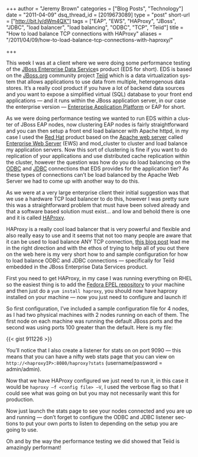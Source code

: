 +++
author = "Jeremy Brown"
categories = ["Blog Posts", "Technology"]
date = "2011-04-09"
dsq_thread_id = [2019673089]
type = "post"
short-url = ["http://bit.ly/dWm4QX"]
tags = ["EAP", "EWS", "HAProxy", "JBoss", "JDBC", "load balancer", "load balancing", "ODBC", "TCP", "Teiid"]
title = "How to load balance TCP connections with HAProxy"
aliases = "/2011/04/09/how-to-load-balance-tcp-connections-with-haproxy/"

+++

This week I was at a client where we were doing some per­for­mance test­ing of the [JBoss Enter­prise Data Ser­vice][1]s prod­uct (EDS for short). EDS is based on the [JBoss.org][2] com­mu­nity project [Teiid][3] which is a data vir­tu­al­iza­tion sys­tem that allows appli­ca­tions to use data from mul­ti­ple, het­eroge­nous data stores. It’s a really cool prod­uct if you have a lot of back­end data sources and you want to expose a sim­pli­fied vir­tual (SQL) data­base to your front end appli­ca­tions — and it runs within the JBoss appli­ca­tion server, in our case the enter­prise ver­sion — [Enter­prise Appli­ca­tion Plat­form][4] or EAP for short.

As we were doing per­for­mance test­ing we wanted to run EDS within a clus­ter of JBoss EAP nodes, now clus­ter­ing EAP nodes is fairly straight­for­ward and you can then setup a front end load bal­ancer with Apache httpd, in my case I used the [Red Hat][5] prod­uct based on the [Apache web server][6] called [Enter­prise Web Server][7] (EWS) and mod_cluster to clus­ter and load bal­ance my appli­ca­tion servers. Now this sort of clus­ter­ing is fine if you want to do repli­ca­tion of your appli­ca­tions and use dis­trib­uted cache repli­ca­tion within the clus­ter, how­ever the ques­tion was how do you do load bal­anc­ing on the [ODBC][8] and [JDBC][9] con­nec­tions that EDS pro­vides for the appli­ca­tion tier? As these types of con­nec­tions can’t be load bal­anced by the Apache Web Server we had to come up with another way to do this.

As we were at a very large enter­prise client their ini­tial sug­ges­tion was that we use a hard­ware TCP load bal­ancer to do this, how­ever I was pretty sure this was a straight­for­ward prob­lem that must have been solved already and that a soft­ware based solu­tion must exist… and low and behold there is one and it is called [HAProxy][10].

HAProxy is a really cool load bal­ancer that is very pow­er­ful and flex­i­ble and also really easy to use and it seems that not too many peo­ple are aware that it can be used to load bal­ance ANY TCP con­nec­tion, [this blog post][11] lead me in the right direc­tion and with the ethos of try­ing to help all of you out there on the web here is my very short how to and sam­ple con­fig­u­ra­tion for how to load bal­ance ODBC and JDBC con­nec­tions — specif­i­cally for Teiid embed­ded in the JBoss Enter­prise Data Ser­vices product.

First you need to get HAProxy, in my case I was run­ning every­thing on RHEL so the eas­i­est thing is to add the [Fedora EPEL repos­i­tory][12] to your machine and then just do a ```yum install haproxy```, you should now have haproxy installed on your machine — now you just need to con­fig­ure and launch it!

So first con­fig­u­ra­tion, I’ve included a sam­ple con­fig­u­ra­tion file for 4 nodes, as I had two phys­i­cal machines with 2 nodes run­ning on each of them. The first node on each machine was run­ning the default JBoss ports and the sec­ond was using ports 100 greater than the default. Here is my file:

{{< gist 911226 >}}

You’ll notice that I also cre­ate a lis­tener for stats on on port 9090 — this means that you can have a nifty web stats page that you can view on ```http://<haproxyIP>:8080/haproxy?stats``` (username/password = admin/admin).

Now that we have HAProxy con­fig­ured we just need to run it, in this case it would be ```haproxy –f <con­fig file> –V```, I used the ver­bose flag so that I could see what was going on but you may not nec­es­sar­ily want this for production.

Now just launch the stats page to see your nodes con­nected and you are up and run­ning — don’t for­get to con­fig­ure the ODBC and JDBC lis­tener sec­tions to put your own ports to lis­ten to depend­ing on the setup you are going to use.

Oh and by the way the per­for­mance test­ing we did showed that Teiid is amaz­ingly performant!

 [1]: http://www.jboss.com/products/platforms/dataservices/
 [2]: http://www.jboss.org/
 [3]: http://www.jboss.org/teiid
 [4]: http://www.jboss.com/products/platforms/application/
 [5]: http://www.redhat.com/
 [6]: http://httpd.apache.org/
 [7]: http://www.jboss.com/products/platforms/webserver/
 [8]: http://en.wikipedia.org/wiki/Open_Database_Connectivity
 [9]: http://en.wikipedia.org/wiki/Java_Database_Connectivity
 [10]: http://haproxy.1wt.eu/
 [11]: http://www.linickx.com/645/load-balance-anything-with-haproxy
 [12]: http://fedoraproject.org/wiki/EPEL
